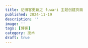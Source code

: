 ```yaml
---
title: 记博客更新之 fuwari 主题创建页面
published: 2024-11-19
description: ''
image: ''
tags: [博客]
category: 技术
draft: true
---
```

